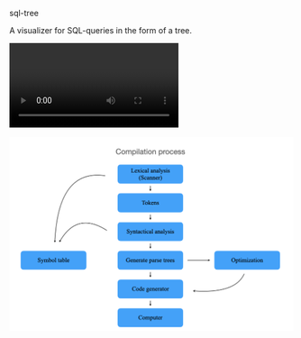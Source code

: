 sql-tree

A visualizer for SQL-queries in the form of a tree. 

![](/media/example.mov)

![](/media/parser.png)

